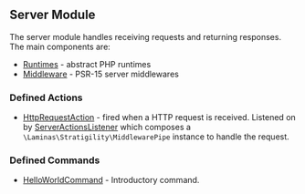 ## Server Module

The server module handles receiving requests and returning responses. The main components are:
- [Runtimes](/src/Server/Runtime) - abstract PHP runtimes
- [Middleware](/src/Server/Middleware) - PSR-15 server middlewares

### Defined Actions
- [HttpRequestAction](/src/Server/Action/HttpRequestAction.php) - fired when a HTTP request is received. Listened on by
[ServerActionsListener](/src/Server/Action/ServerActionsListener.php) which composes a `\Laminas\Stratigility\MiddlewarePipe` instance to handle the request.

### Defined Commands
- [HelloWorldCommand](/src/Server/Console/HelloWorldCommand.php) - Introductory command.
